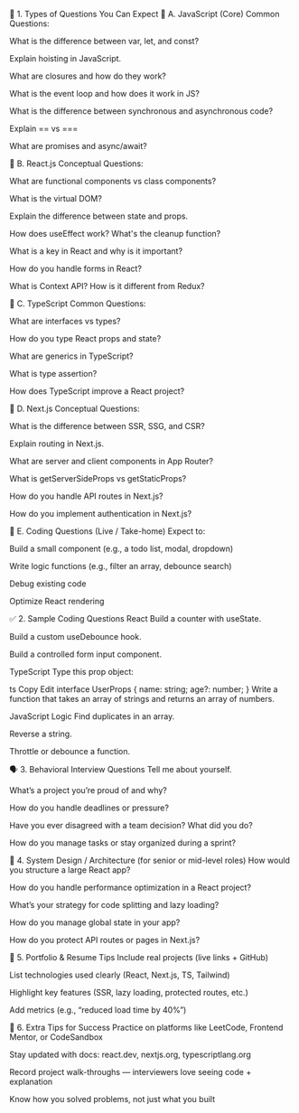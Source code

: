🧠 1. Types of Questions You Can Expect
🔹 A. JavaScript (Core)
Common Questions:

What is the difference between var, let, and const?

Explain hoisting in JavaScript.

What are closures and how do they work?

What is the event loop and how does it work in JS?

What is the difference between synchronous and asynchronous code?

Explain == vs ===

What are promises and async/await?

🔹 B. React.js
Conceptual Questions:

What are functional components vs class components?

What is the virtual DOM?

Explain the difference between state and props.

How does useEffect work? What's the cleanup function?

What is a key in React and why is it important?

How do you handle forms in React?

What is Context API? How is it different from Redux?

🔹 C. TypeScript
Common Questions:

What are interfaces vs types?

How do you type React props and state?

What are generics in TypeScript?

What is type assertion?

How does TypeScript improve a React project?

🔹 D. Next.js
Conceptual Questions:

What is the difference between SSR, SSG, and CSR?

Explain routing in Next.js.

What are server and client components in App Router?

What is getServerSideProps vs getStaticProps?

How do you handle API routes in Next.js?

How do you implement authentication in Next.js?

🔹 E. Coding Questions (Live / Take-home)
Expect to:

Build a small component (e.g., a todo list, modal, dropdown)

Write logic functions (e.g., filter an array, debounce search)

Debug existing code

Optimize React rendering

✅ 2. Sample Coding Questions
React
Build a counter with useState.

Build a custom useDebounce hook.

Build a controlled form input component.

TypeScript
Type this prop object:

ts
Copy
Edit
interface UserProps {
  name: string;
  age?: number;
}
Write a function that takes an array of strings and returns an array of numbers.

JavaScript Logic
Find duplicates in an array.

Reverse a string.

Throttle or debounce a function.

🗣️ 3. Behavioral Interview Questions
Tell me about yourself.

What’s a project you’re proud of and why?

How do you handle deadlines or pressure?

Have you ever disagreed with a team decision? What did you do?

How do you manage tasks or stay organized during a sprint?

🔐 4. System Design / Architecture (for senior or mid-level roles)
How would you structure a large React app?

How do you handle performance optimization in a React project?

What’s your strategy for code splitting and lazy loading?

How do you manage global state in your app?

How do you protect API routes or pages in Next.js?

📄 5. Portfolio & Resume Tips
Include real projects (live links + GitHub)

List technologies used clearly (React, Next.js, TS, Tailwind)

Highlight key features (SSR, lazy loading, protected routes, etc.)

Add metrics (e.g., “reduced load time by 40%”)

🚀 6. Extra Tips for Success
Practice on platforms like LeetCode, Frontend Mentor, or CodeSandbox

Stay updated with docs: react.dev, nextjs.org, typescriptlang.org

Record project walk-throughs — interviewers love seeing code + explanation

Know how you solved problems, not just what you built